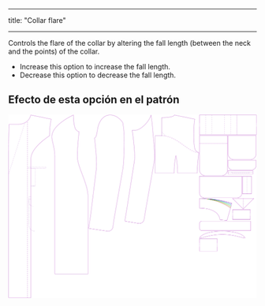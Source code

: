 - - -
title: "Collar flare"
- - -

Controls the flare of the collar by altering the fall length (between the neck and the points) of the collar.

- Increase this option to increase the fall length.
- Decrease this option to decrease the fall length.

## Efecto de esta opción en el patrón

![This image shows the effect of this option by superimposing several variants that have a different value for this option](carlita_collarflare_sample.svg "Effect of this option on the pattern")
